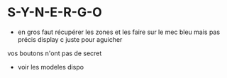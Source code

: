 # S-Y-N-E-R-G-O



- en gros faut récupérer les zones et les faire sur le mec bleu mais pas précis display c juste pour aguicher

vos boutons n'ont pas de secret

- voir les modeles dispo










